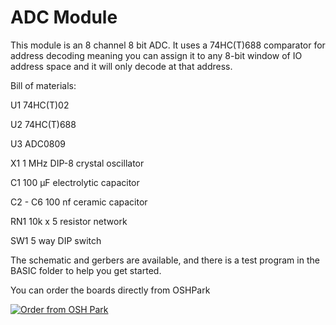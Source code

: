 # ADC Module

This module is an 8 channel 8 bit ADC. It uses a 74HC(T)688 comparator for address decoding meaning you can assign it to any 8-bit window of IO address space and it will only decode at that address.

Bill of materials:
  
  U1        74HC(T)02
  
  U2        74HC(T)688
  
  U3        ADC0809
  
  X1        1 MHz DIP-8 crystal oscillator
  
  C1        100 μF electrolytic capacitor
  
  C2 - C6   100 nf ceramic capacitor
  
  RN1       10k x 5 resistor network
  
  SW1       5 way DIP switch

The schematic and gerbers are available, and there is a test program in the BASIC folder to help you get started.

You can order the boards directly from OSHPark

<a href="https://oshpark.com/shared_projects/RJsKuEhB"><img src="https://oshpark.com/assets/badge-5b7ec47045b78aef6eb9d83b3bac6b1920de805e9a0c227658eac6e19a045b9c.png" alt="Order from OSH Park"></img></a>
